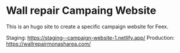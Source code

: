 # Wall repair Campaing Website
This is an hugo site to create a specific campaign website for Feex.

Staging: https://staging--campaign-website-1.netlify.app/
Production: https://wallrepairmonasharea.com/
